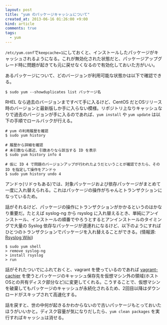 ```yaml
---
layout: post
title: "yum のパッケージキャッシュについて"
created_at: 2013-06-16 01:26:00 +9:00
kind: article
comments: true
tags:
  - yum
---
```


`/etc/yum.conf`で`keepcache=1`にしておくと、インストールしたパッケージがキャッシュされるようになる。これが無効化された状態だと、パッケージアップグレード時に問題が起きても元に戻せなくなるので有効化しておいた方がいい。

<!-- more -->

あるパッケージについて、どのバージョンが利用可能な状態かは以下で確認できる。

    $ sudo yum --showduplicates list パッケージ名

RHEL なら過去のバージョンまですべて手に入るけど、CentOS だとOSリリース時のバージョンと最新版しか手に入らない模様。リポジトリ上なりキャッシュなりで過去のバージョンが手に入るのであれば、`yum install` や `yum update` は以下の手順でロールバックが行える。

    # yum の利用履歴を確認
    $ sudo yum history

    # 履歴から詳細を確認
    # 未引数なら直近、引数ありなら該当する ID を表示
    $ sudo yum history info 4

    # 仮に ID 4 で問題のバージョンアップが行われたようだということが確認できたら、その ID を指定して操作をアンドゥ
    $ sudo yum history undo 4

アンドゥ(リドゥもある)では、対象パッケージおよび依存パッケージがまとめて一度に入れ替えられる。これはパッケージの操作がちゃんとトランザクションになっているため。

話がそれるけど、パッケージの操作にトランザクションがかかるというのはかなり重要だ。たとえば syslog-ng から rsyslog に入れ替えるとき、単純にアンインストール、インストールの順番でやろうとするとアンインストールのタイミングで大量の Syslog 依存なパッケージが道連れになるけど、以下のようにすればひとつのトランザクションでパッケージを入れ替えることができる。(情報源: [Rsyslog Wiki](http://wiki.rsyslog.com/index.php/Install_rsyslog_with_yum))

    $ sudo yum shell
    > remove syslog-ng
    > install rsyslog
    > run

話がそれたついでにふれておくと、vagrant を使っているのであれば [vagrant-cachier](https://github.com/fgrehm/vagrant-cachier) を使うとパッケージのキャッシュ保存先を仮想マシン外の領域(ホストOSとの共有ディスク部分など)に変更してくれる。こうすることで、仮想マシンを破棄してもパッケージのキャッシュが永続化されるため、2回目以降はダウンロードがスキップされて高速化する。

話を戻すと、世の中何が起きるかわからないので古いパッケージもとっておいたほうがいいかと。ディスク容量が気になりだしたら、`yum clean packages` を実行すればキャッシュは消せる。
